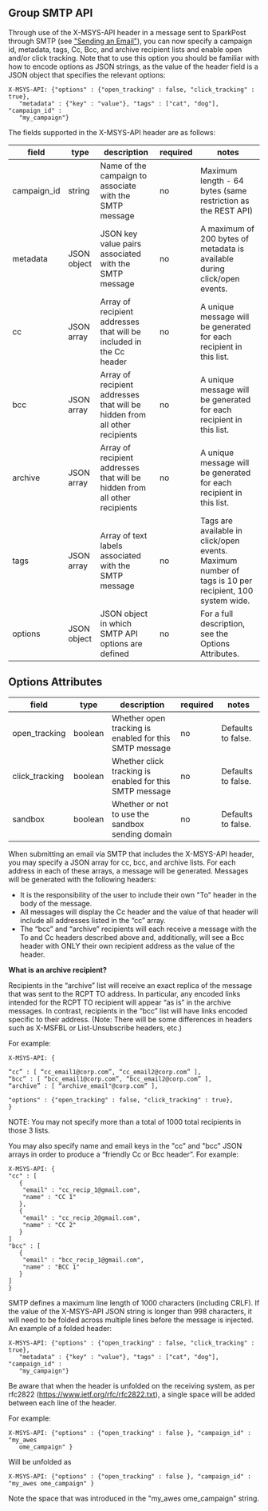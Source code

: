 ## Group SMTP API

Through use of the X-MSYS-API header in a message sent to SparkPost through SMTP 
(see ["Sending an Email"](https://www.sparkpost.com/docs/sending-email)), you can now specify a campaign id, metadata,
tags, Cc, Bcc, and archive recipient lists and enable open and/or click tracking.  Note that to use this option you should be familiar with how to encode
options as JSON strings, as the value of the header field is a JSON object that specifies the relevant options:

```
X-MSYS-API: {"options" : {"open_tracking" : false, "click_tracking" : true},
   "metadata" : {"key" : "value"}, "tags" : ["cat", "dog"], "campaign_id" :
   "my_campaign"}
```

The fields supported in the X-MSYS-API header are as follows:

| field | type | description | required | notes |
|-------|------|-------------|----------|-------|
| campaign_id | string | Name of the campaign to associate with the SMTP message | no | Maximum length - 64 bytes (same restriction as the REST API) |
| metadata | JSON object | JSON key value pairs associated with the SMTP message | no | A maximum of 200 bytes of metadata is available during click/open events. |
| cc | JSON array | Array of recipient addresses that will be included in the Cc header | no | A unique message will be generated for each recipient in this list. |
| bcc | JSON array | Array of recipient addresses that will be hidden from all other recipients | no | A unique message will be generated for each recipient in this list. |
| archive | JSON array | Array of recipient addresses that will be hidden from all other recipients | no | A unique message will be generated for each recipient in this list. |
| tags | JSON array | Array of text labels associated with the SMTP message | no | Tags are available in click/open events. Maximum number of tags is 10 per recipient, 100 system wide. |
| options | JSON object | JSON object in which SMTP API options are defined | no | For a full description, see the Options Attributes. |

## Options Attributes

| field | type | description | required | notes |
|-------|------|-------------|----------|-------|
| open_tracking | boolean | Whether open tracking is enabled for this SMTP message | no | Defaults to false. |
| click_tracking | boolean | Whether click tracking is enabled for this SMTP message | no | Defaults to false. |
| sandbox|boolean|Whether or not to use the sandbox sending domain | no |Defaults to false.|

When submitting an email via SMTP that includes the X-MSYS-API header, you may specify a JSON array for cc, bcc, and archive lists.  For each address in each of these arrays, a message will be generated. Messages will be generated with the following headers: 
* It is the responsibility of the user to include their own "To" header in the body of the message.
* All messages will display the Cc header and the value of that header will include all addresses listed in the “cc” array.
* The “bcc” and “archive” recipients will each receive a message with the To and Cc headers described above and, additionally, will see a Bcc header with ONLY their own recipient address as the value of the header.


**What is an archive recipient?**

Recipients in the “archive” list will receive an exact replica of the message that was sent to the RCPT TO address. In particular, any encoded links intended for the RCPT TO recipient will appear “as is” in the archive messages.  In contrast, recipients in the “bcc” list will have links encoded specific to their address. (Note: There will be some differences in headers such as X-MSFBL or List-Unsubscribe headers, etc.)

For example:

```
X-MSYS-API: {

“cc” : [ “cc_email1@corp.com”, “cc_email2@corp.com” ], 
“bcc” : [ “bcc_email1@corp.com”, “bcc_email2@corp.com” ], 
“archive” : [ “archive_email"@corp.com” ], 

"options" : {"open_tracking" : false, "click_tracking" : true},
}
```
NOTE:  You may not specify more than a total of 1000 total recipients in those 3 lists.

You may also specify name and email keys in the "cc" and "bcc" JSON arrays in order to produce a “friendly Cc or Bcc header”. For example:

```
X-MSYS-API: {
"cc" : [
   {
    "email" : "cc_recip_1@gmail.com",
    "name" : "CC 1"
   },
   {
    "email" : "cc_recip_2@gmail.com",
    "name" : "CC 2"
   }
]
"bcc" : [
   {
    "email" : "bcc_recip_1@gmail.com",
    "name" : "BCC 1"
   }
]
}
```

SMTP defines a maximum line length of 1000 characters (including CRLF).  If the value of the X-MSYS-API JSON string is
longer than 998 characters, it will need to be folded across multiple lines before the message is injected.  An example
of a folded header:

```
X-MSYS-API: {"options" : {"open_tracking" : false, "click_tracking" : true},
   "metadata" : {"key" : "value"}, "tags" : ["cat", "dog"], "campaign_id" :
   "my_campaign"}
```

Be aware that when the header is unfolded on the receiving system, as per rfc2822 (https://www.ietf.org/rfc/rfc2822.txt),
a single space will be added between each line of the header.

For example:

```
X-MSYS-API: {"options" : {"open_tracking" : false }, "campaign_id" : "my_awes
   ome_campaign" }
```

Will be unfolded as

```
X-MSYS-API: {"options" : {"open_tracking" : false }, "campaign_id" : "my_awes ome_campaign" }
```

Note the space that was introduced in the "my_awes ome_campaign" string.
